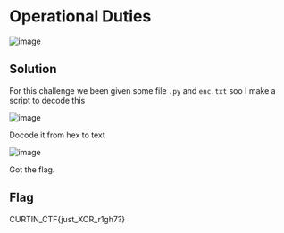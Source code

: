 # Operational Duties

![image](https://github.com/6E3372/Curtin-Malaysia-CTF-2023/assets/129729880/6b4451a5-5c03-4780-92ce-a9c706931bf4)

## Solution

For this challenge we been given some file `.py` and `enc.txt` soo I make a script to decode this

![image](https://github.com/6E3372/Curtin-Malaysia-CTF-2023/assets/129729880/eda8f18d-ff7f-4d54-b1cf-3d17f7174f7c)

Docode it from hex to text

![image](https://github.com/6E3372/Curtin-Malaysia-CTF-2023/assets/129729880/ea7b9282-d7d3-4a8d-bd05-9755bd3c188f)

Got the flag.

## Flag

CURTIN_CTF{just_XOR_r1gh7?}
